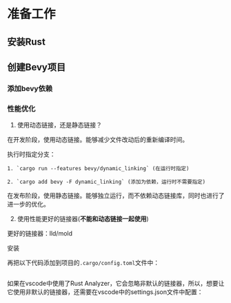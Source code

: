 # 准备工作

## 安装Rust

## 创建Bevy项目

### 添加bevy依赖

### 性能优化

1. 使用动态链接，还是静态链接？

在开发阶段，使用动态链接。能够减少文件改动后的重新编译时间。

执行时指定分支：

    1. `cargo run --features bevy/dynamic_linking` (在运行时指定)

    2. `cargo add bevy -F dynamic_linking` (添加为依赖，运行时不需要指定)

在发布阶段，使用静态链接。能够独立运行，而不依赖动态链接库，同时也进行了进一步的优化。

2. 使用性能更好的链接器(**不能和动态链接一起使用**)

更好的链接器：lld/mold

安装

再把以下代码添加到项目的`.cargo/config.toml`文件中：
```

``` 
如果在vscode中使用了Rust Analyzer，它会忽略非默认的链接器，所以，想要让它使用非默认的链接器，还需要在vscode中的settings.json文件中配置：
```

```